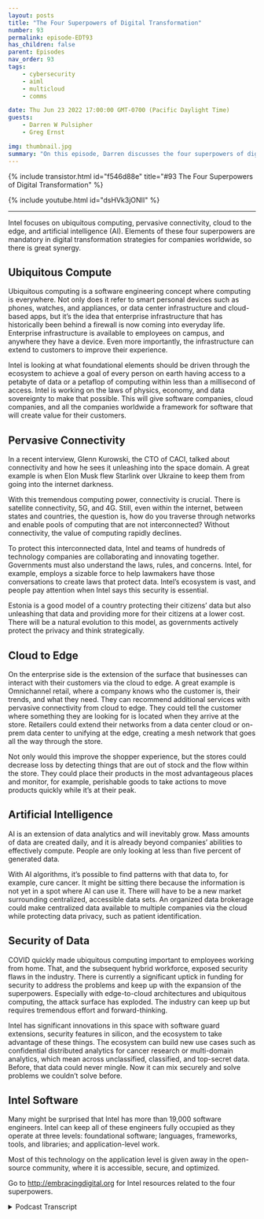 ```yaml
---
layout: posts
title: "The Four Superpowers of Digital Transformation"
number: 93
permalink: episode-EDT93
has_children: false
parent: Episodes
nav_order: 93
tags:
    - cybersecurity
    - aiml
    - multicloud
    - comms

date: Thu Jun 23 2022 17:00:00 GMT-0700 (Pacific Daylight Time)
guests:
    - Darren W Pulsipher
    - Greg Ernst

img: thumbnail.jpg
summary: "On this episode, Darren discusses the four superpowers of digital transformation with Intel’s Greg Ernst, Corporate VP of Sales, Americas. Ubiquitous compute, Pervasive Connectivity, Cloud to Edge, Artificial Intelligence."
---
```


{% include transistor.html id="f546d88e" title="#93 The Four Superpowers of Digital Transformation" %}

{% include youtube.html id="dsHVk3jONII" %}

---

Intel focuses on ubiquitous computing, pervasive connectivity, cloud to the edge, and artificial intelligence (AI). Elements of these four superpowers are mandatory in digital transformation strategies for companies worldwide, so there is great synergy.

## Ubiquitous Compute

Ubiquitous computing is a software engineering concept where computing is everywhere. Not only does it refer to smart personal devices such as phones, watches, and appliances, or data center infrastructure and cloud-based apps, but it’s the idea that enterprise infrastructure that has historically been behind a firewall is now coming into everyday life. Enterprise infrastructure is available to employees on campus, and anywhere they have a device. Even more importantly, the infrastructure can extend to customers to improve their experience.

Intel is looking at what foundational elements should be driven through the ecosystem to achieve a goal of every person on earth having access to a petabyte of data or a petaflop of computing within less than a millisecond of access. Intel is working on the laws of physics, economy, and data sovereignty to make that possible. This will give software companies, cloud companies, and all the companies worldwide a framework for software that will create value for their customers.

## Pervasive Connectivity

In a recent interview, Glenn Kurowski, the CTO of CACI, talked about connectivity and how he sees it unleashing into the space domain. A great example is when Elon Musk flew Starlink over Ukraine to keep them from going into the internet darkness.

With this tremendous computing power, connectivity is crucial. There is satellite connectivity, 5G, and 4G. Still, even within the internet, between states and countries, the question is, how do you traverse through networks and enable pools of computing that are not interconnected? Without connectivity, the value of computing rapidly declines.

To protect this interconnected data, Intel and teams of hundreds of technology companies are collaborating and innovating together. Governments must also understand the laws, rules, and concerns. Intel, for example, employs a sizable force to help lawmakers have those conversations to create laws that protect data. Intel’s ecosystem is vast, and people pay attention when Intel says this security is essential.

Estonia is a good model of a country protecting their citizens’ data but also unleashing that data and providing more for their citizens at a lower cost. There will be a natural evolution to this model, as governments actively protect the privacy and think strategically.

## Cloud to Edge

On the enterprise side is the extension of the surface that businesses can interact with their customers via the cloud to edge. A great example is Omnichannel retail, where a company knows who the customer is, their trends, and what they need. They can recommend additional services with pervasive connectivity from cloud to edge. They could tell the customer where something they are looking for is located when they arrive at the store. Retailers could extend their networks from a data center cloud or on-prem data center to unifying at the edge, creating a mesh network that goes all the way through the store.

Not only would this improve the shopper experience, but the stores could decrease loss by detecting things that are out of stock and the flow within the store. They could place their products in the most advantageous places and monitor, for example, perishable goods to take actions to move products quickly while it’s at their peak.

## Artificial Intelligence

AI is an extension of data analytics and will inevitably grow. Mass amounts of data are created daily, and it is already beyond companies’ abilities to effectively compute. People are only looking at less than five percent of generated data.

With AI algorithms, it’s possible to find patterns with that data to, for example, cure cancer. It might be sitting there because the information is not yet in a spot where AI can use it. There will have to be a new market surrounding centralized, accessible data sets. An organized data brokerage could make centralized data available to multiple companies via the cloud while protecting data privacy, such as patient identification.

## Security of Data

COVID quickly made ubiquitous computing important to employees working from home. That, and the subsequent hybrid workforce, exposed security flaws in the industry. There is currently a significant uptick in funding for security to address the problems and keep up with the expansion of the superpowers. Especially with edge-to-cloud architectures and ubiquitous computing, the attack surface has exploded. The industry can keep up but requires tremendous effort and forward-thinking.

Intel has significant innovations in this space with software guard extensions, security features in silicon, and the ecosystem to take advantage of these things. The ecosystem can build new use cases such as confidential distributed analytics for cancer research or multi-domain analytics, which mean across unclassified, classified, and top-secret data. Before, that data could never mingle. Now it can mix securely and solve problems we couldn’t solve before.

## Intel Software

Many might be surprised that Intel has more than 19,000 software engineers. Intel can keep all of these engineers fully occupied as they operate at three levels: foundational software; languages, frameworks, tools, and libraries; and application-level work.

Most of this technology on the application level is given away in the open-source community, where it is accessible, secure, and optimized.

Go to http://embracingdigital.org for Intel resources related to the four superpowers. 



<details>
<summary> Podcast Transcript </summary>

<p></p>

</details>
